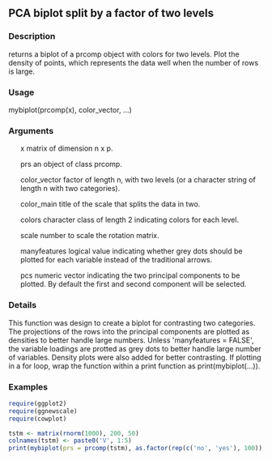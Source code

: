 ## PCA biplot split by a factor of two levels

### Description

returns a biplot of a prcomp object with colors for two levels. Plot the density of points, which represents the data well when the number of rows is large.

### Usage

mybiplot(prcomp(x), color_vector, ...)

### Arguments
<ul>
  x                  matrix of dimension n x p.
  
  prs                an object of class prcomp.
                 
  color_vector       factor of length n, with two levels (or a character string of length n with two categories).
                 
  color_main         title of the scale that splits the data in two.
                 
  colors             character class of length 2 indicating colors for each level.
                 
  scale              number to scale the rotation matrix.
                 
  manyfeatures       logical value indicating whether grey dots should be plotted for each variable instead of the traditional                      arrows.

  pcs           	   numeric vector indicating the two principal components to be plotted. By default the first and second                          component will be selected.
</ul>

### Details

This function was design to create a biplot for contrasting two categories. The projections of the rows into the principal components are plotted as densities to better handle large numbers. Unless 'manyfeatures = FALSE', the variable loadings are protted as grey dots to better handle large number of variables. Density plots were also added for better contrasting.
If plotting in a for loop, wrap the function within a print function as print(mybiplot(...)).

### Examples
```R
require(ggplot2)
require(ggnewscale)
require(cowplot)

tstm <- matrix(rnorm(1000), 200, 50)
colnames(tstm) <- paste0('V', 1:5)
print(mybiplot(prs = prcomp(tstm), as.factor(rep(c('no', 'yes'), 100)), manyfeatures = T, pcs = c(1, 2)))
```
